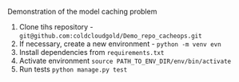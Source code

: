 Demonstration of the model caching problem

1) Clone tihs repository - `git@github.com:coldcloudgold/Demo_repo_cacheops.git`
2) If necessary, create a new environment - `python -m venv evn`
3) Install dependencies from `requirements.txt`
4) Activate environment `source PATH_TO_ENV_DIR/env/bin/activate`
5) Run tests `python manage.py test`
